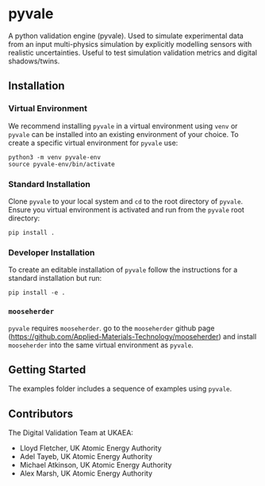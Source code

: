 # pyvale

A python validation engine (pyvale). Used to simulate experimental data from an input multi-physics simulation by explicitly modelling sensors with realistic uncertainties. Useful to test simulation validation metrics and digital shadows/twins.

## Installation
### Virtual Environment

We recommend installing `pyvale` in a virtual environment using `venv` or `pyvale` can be installed into an existing environment of your choice. To create a specific virtual environment for `pyvale` use:

```
python3 -m venv pyvale-env
source pyvale-env/bin/activate
```

### Standard Installation

Clone `pyvale` to your local system and `cd` to the root directory of `pyvale`. Ensure you virtual environment is activated and run from the `pyvale` root directory:

```
pip install .
```

### Developer Installation

To create an editable installation of `pyvale` follow the instructions for a standard installation but run:

```
pip install -e .
```

### `mooseherder`
`pyvale` requires `mooseherder`. go to the `mooseherder` github page (https://github.com/Applied-Materials-Technology/mooseherder) and install `mooseherder` into the same virtual environment as `pyvale`.

## Getting Started

The examples folder includes a sequence of examples using `pyvale`.

## Contributors
The Digital Validation Team at UKAEA:
- Lloyd Fletcher, UK Atomic Energy Authority
- Adel Tayeb, UK Atomic Energy Authority
- Michael Atkinson, UK Atomic Energy Authority
- Alex Marsh, UK Atomic Energy Authority


